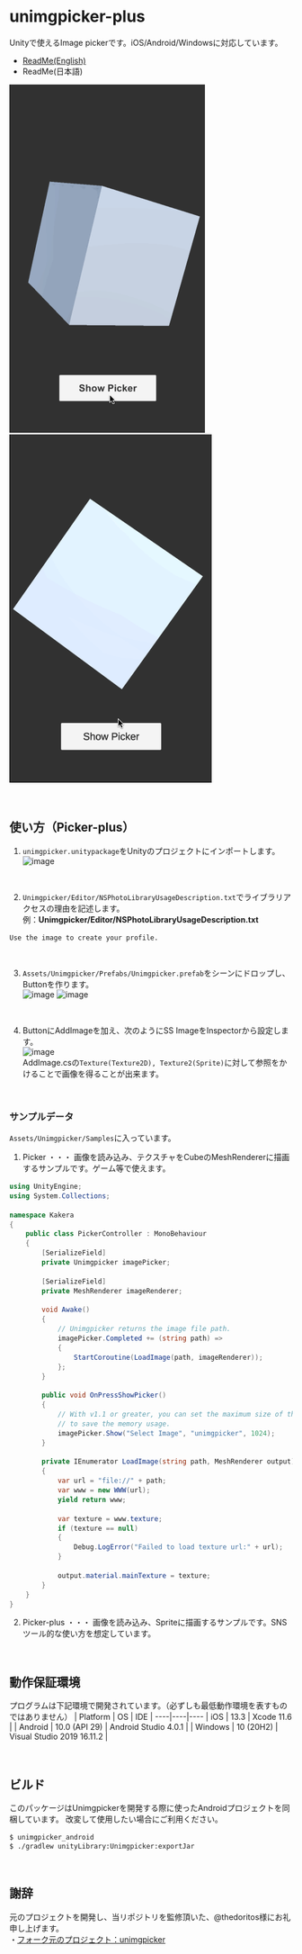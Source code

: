 # unimgpicker-plus
Unityで使えるImage pickerです。iOS/Android/Windowsに対応しています。
- [ReadMe(English)](README.md)
- ReadMe(日本語)

![unimgpicker_ios](doc/unimgpicker_ios.gif)
![unimgpicker_android](doc/unimgpicker_android.gif)

<br>

## 使い方（Picker-plus）
1. ```unimgpicker.unitypackage```をUnityのプロジェクトにインポートします。<br>
![image](https://user-images.githubusercontent.com/33755507/131508711-7efb16f2-d453-4e92-acf7-a35ebe7943fa.png)
<br>

2. ```Unimgpicker/Editor/NSPhotoLibraryUsageDescription.txt```でライブラリアクセスの理由を記述します。<br>
例：**Unimgpicker/Editor/NSPhotoLibraryUsageDescription.txt**<br>
```
Use the image to create your profile.
```
<br>

3. ```Assets/Unimgpicker/Prefabs/Unimgpicker.prefab```をシーンにドロップし、Buttonを作ります。<br>
![image](https://user-images.githubusercontent.com/33755507/131512106-ee9804ec-c3bb-4a46-9925-447f2eda4923.png)
![image](https://user-images.githubusercontent.com/33755507/131512285-93d608b1-506d-4560-97d7-c0d3993f02df.png)
<br>

4. ButtonにAddImageを加え、次のようにSS ImageをInspectorから設定します。<br>
![image](https://user-images.githubusercontent.com/33755507/131512416-420a2d43-c3be-4698-a39e-5af84738bf81.png)<br>
AddImage.csの```Texture(Texture2D), Texture2(Sprite)```に対して参照をかけることで画像を得ることが出来ます。

<br>

### サンプルデータ
```Assets/Unimgpicker/Samples```に入っています。

1. Picker ・・・ 画像を読み込み、テクスチャをCubeのMeshRendererに描画するサンプルです。ゲーム等で使えます。

```C#
using UnityEngine;
using System.Collections;

namespace Kakera
{
    public class PickerController : MonoBehaviour
    {
        [SerializeField]
        private Unimgpicker imagePicker;

        [SerializeField]
        private MeshRenderer imageRenderer;

        void Awake()
        {
            // Unimgpicker returns the image file path.
            imagePicker.Completed += (string path) =>
            {
                StartCoroutine(LoadImage(path, imageRenderer));
            };
        }

        public void OnPressShowPicker()
        {
            // With v1.1 or greater, you can set the maximum size of the image
            // to save the memory usage.
            imagePicker.Show("Select Image", "unimgpicker", 1024);
        }

        private IEnumerator LoadImage(string path, MeshRenderer output)
        {
            var url = "file://" + path;
            var www = new WWW(url);
            yield return www;

            var texture = www.texture;
            if (texture == null)
            {
                Debug.LogError("Failed to load texture url:" + url);
            }

            output.material.mainTexture = texture;
        }
    }
}

```

2. Picker-plus ・・・ 画像を読み込み、Spriteに描画するサンプルです。SNSツール的な使い方を想定しています。

<br>

## 動作保証環境
プログラムは下記環境で開発されています。（必ずしも最低動作環境を表すものではありません）
| Platform | OS | IDE |
----|----|---- 
| iOS | 13.3 | Xcode 11.6 |
| Android | 10.0 (API 29) | Android Studio 4.0.1 |
| Windows | 10 (20H2) | Visual Studio 2019 16.11.2 |

<br>

## ビルド
このパッケージはUnimgpickerを開発する際に使ったAndroidプロジェクトを同梱しています。
改変して使用したい場合にご利用ください。
```
$ unimgpicker_android
$ ./gradlew unityLibrary:Unimgpicker:exportJar
```

<br>

## 謝辞
元のプロジェクトを開発し、当リポジトリを監修頂いた、@thedoritos様にお礼申し上げます。<br>
・[フォーク元のプロジェクト：unimgpicker](https://github.com/thedoritos/unimgpicker)
